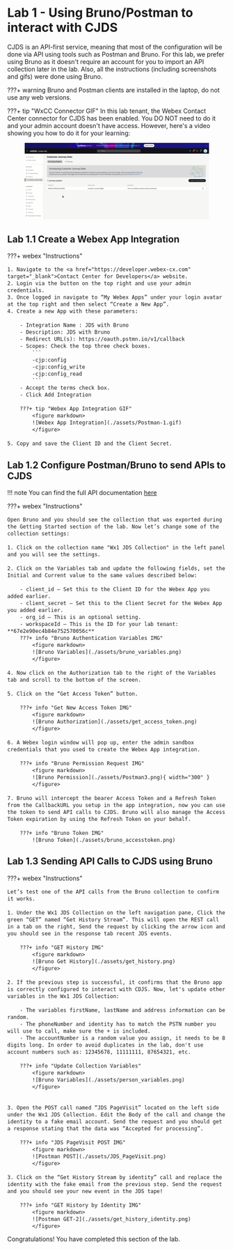 # Lab 1 - Using Bruno/Postman to interact with CJDS

CJDS is an API-first service, meaning that most of the configuration will be done via API using tools such as Postman and Bruno. For this lab, we prefer using Bruno as it doesn't require an account for you to import an API collection later in the lab. Also, all the instructions (including screenshots and gifs) were done using Bruno. 

???+ warning
    Bruno and Postman clients are installed in the laptop, do not use any web versions. 

???+ tip "WxCC Connector GIF"
    In this lab tenant, the Webex Contact Center connector for CJDS has been enabled. You DO NOT need to do it and your admin account doesn't have access. However, here's a video showing you how to do it for your learning:  
     <figure markdown>
     ![WxCC Connector](./assets/CJDS-1.gif)
     </figure>
        

## Lab 1.1 Create a Webex App Integration
???+ webex "Instructions"

    1. Navigate to the <a href="https://developer.webex-cx.com" target="_blank">Contact Center for Developers</a> website. 
    2. Login via the button on the top right and use your admin credentials. 
    3. Once logged in navigate to “My Webex Apps” under your login avatar at the top right and then select “Create a New App”. 
    4. Create a new App with these parameters:

        - Integration Name : JDS with Bruno
        - Description: JDS with Bruno  
        - Redirect URL(s): https://oauth.pstmn.io/v1/callback
        - Scopes: Check the top three check boxes.
            ```
            -cjp:config
            -cjp:config_write
            -cjp:config_read
            ```
        - Accept the terms check box.
        - Click Add Integration

        ???+ tip "Webex App Integration GIF"
            <figure markdown>
            ![Webex App Integration](./assets/Postman-1.gif)
            </figure>

    5. Copy and save the Client ID and the Client Secret. 

## Lab 1.2 Configure Postman/Bruno to send APIs to CJDS

!!! note
    You can find the full API documentation <a href="https://developer.webex.com/webex-contact-center/docs/api/v1/customer-identification" target="_blank">here</a>

???+ webex "Instructions"
    
    Open Bruno and you should see the collection that was exported during the Getting Started section of the lab. Now let’s change some of the collection settings: 

    1. Click on the collection name "Wx1 JDS Collection" in the left panel and you will see the settings. 

    2. Click on the Variables tab and update the following fields, set the Initial and Current value to the same values described below:

        - client_id – Set this to the Client ID for the Webex App you added earlier.
        - client_secret – Set this to the Client Secret for the Webex App you added earlier.
        - org_id – This is an optional setting. 
        - workspaceId – This is the ID for your lab tenant: **67e2e90ec4b84e752570056c**
        ???+ info "Bruno Authentication Variables IMG"
            <figure markdown>
            ![Bruno Variables](./assets/bruno_variables.png)
            </figure>

    4. Now click on the Authorization tab to the right of the Variables tab and scroll to the bottom of the screen.

    5. Click on the “Get Access Token” button.

        ???+ info "Get New Access Token IMG"
            <figure markdown>
            ![Bruno Authorization](./assets/get_access_token.png)
            </figure>

    6. A Webex login window will pop up, enter the admin sandbox credentials that you used to create the Webex App integration. 

        ???+ info "Bruno Permission Request IMG"
            <figure markdown>
            ![Bruno Permission](./assets/Postman3.png){ width="300" }
            </figure>
        
    7. Bruno will intercept the bearer Access Token and a Refresh Token from the CallbackURL you setup in the app integration, now you can use the token to send API calls to CJDS. Bruno will also manage the Access Token expiration by using the Refresh Token on your behalf.

        ???+ info "Bruno Token IMG"
            ![Bruno Token](./assets/bruno_accesstoken.png)

## Lab 1.3 Sending API Calls to CJDS using Bruno
???+ webex "Instructions"

    Let’s test one of the API calls from the Bruno collection to confirm it works.

    1. Under the Wx1 JDS Collection on the left navigation pane, Click the green “GET” named “Get History Stream”. This will open the REST call in a tab on the right, Send the request by clicking the arrow icon and you should see in the response tab recent JDS events.

        ???+ info "GET History IMG"
            <figure markdown>
            ![Bruno Get History](./assets/get_history.png)
            </figure>

    2. If the previous step is successful, it confirms that the Bruno app is correctly configured to interact with CDJS. Now, let's update other variables in the Wx1 JDS Collection: 

        - The variables firstName, lastName and address information can be random. 
        - The phoneNumber and identity has to match the PSTN number you will use to call, make sure the + is included. 
        - The accountNumber is a random value you assign, it needs to be 8 digits long. In order to avoid duplicates in the lab, don't use account numbers such as: 12345678, 11111111, 87654321, etc.

        ???+ info "Update Collection Variables"
            <figure markdown>
            ![Bruno Variables](./assets/person_variables.png)
            </figure>
    
    
    3. Open the POST call named “JDS PageVisit” located on the left side under the Wx1 JDS Collection. Edit the Body of the call and change the identity to a fake email account. Send the request and you should get a response stating that the data was “Accepted for processing”.

        ???+ info "JDS PageVisit POST IMG"
            <figure markdown>
            ![Postman POST](./assets/JDS_PageVisit.png)
            </figure>

    3. Click on the “Get History Stream by identity” call and replace the identity with the fake email from the previous step. Send the request and you should see your new event in the JDS tape!

        ???+ info "GET History by Identity IMG"
            <figure markdown>
            ![Postman GET-2](./assets/get_history_identity.png)
            </figure>


Congratulations! You have completed this section of the lab.